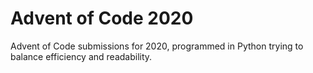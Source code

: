 # Advent of Code 2020
Advent of Code submissions for 2020, programmed in Python trying to balance efficiency and readability. 
